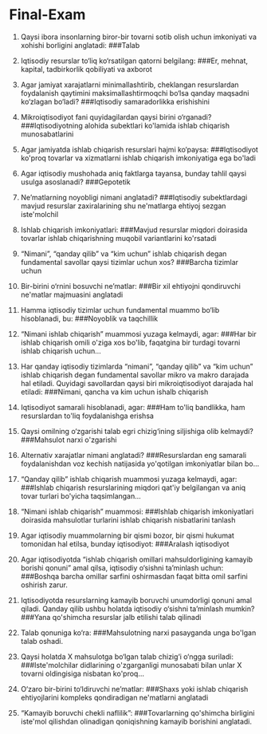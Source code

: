 # Final-Exam
1. Qaysi ibora insonlarning biror-bir tovarni sotib olish uchun imkoniyati va xohishi borligini anglatadi:
###Talab

2. Iqtisodiy resurslar to‘liq ko‘rsatilgan qatorni belgilang:
###Er, mehnat, kapital, tadbirkorlik qobiliyati va axborot

3. Agar jamiyat xarajatlarni minimallashtirib, cheklangan resurslardan foydalanish qaytimini maksimallashtirmoqchi bo‘lsa qanday maqsadni ko‘zlagan bo‘ladi?
###Iqtisodiy samaradorlikka erishishini

4. Mikroiqtisodiyot fani quyidagilardan qaysi birini o‘rganadi?
###Iqtisodiyotning alohida subektlari ko'lamida ishlab chiqarish munosabatlarini

5. Agar jamiyatda ishlab chiqarish resurslari hajmi ko‘paysa:
###Iqtisodiyot ko'proq tovarlar va xizmatlarni ishlab chiqarish imkoniyatiga ega bo'ladi

6. Agar iqtisodiy mushohada aniq faktlarga tayansa, bunday tahlil qaysi usulga asoslanadi?
###Gepotetik

7. Ne’matlarning noyobligi nimani anglatadi?
###Iqtisodiy subektlardagi mavjud resurslar zaxiralarining shu ne'matlarga ehtiyoj sezgan iste'molchil

8. Ishlab chiqarish imkoniyatlari:
###Mavjud resurslar miqdori doirasida tovarlar ishlab chiqarishning muqobil variantlarini ko'rsatadi

9. “Nimani”, “qanday qilib” va “kim uchun” ishlab chiqarish degan fundamental savollar qaysi tizimlar uchun xos?
###Barcha tizimlar uchun

10. Bir-birini o‘rnini bosuvchi ne’matlar:
###Bir xil ehtiyojni qondiruvchi ne'matlar majmuasini anglatadi

11. Hamma iqtisodiy tizimlar uchun fundamental muammo bo‘lib hisoblanadi, bu:
###Noyoblik va taqchillik

12. “Nimani ishlab chiqarish” muammosi yuzaga kelmaydi, agar:
###Har bir ishlab chiqarish omili o'ziga xos bo'lib, faqatgina bir turdagi tovarni ishlab chiqarish uchun...

13. Har qanday iqtisodiy tizimlarda “nimani”, “qanday qilib” va “kim uchun” ishlab chiqarish degan fundamental savollar mikro va makro darajada hal etiladi. Quyidagi savollardan qaysi biri mikroiqtisodiyot darajada hal etiladi:
###Nimani, qancha va kim uchun ishalb chiqarish

14. Iqtisodiyot samarali hisoblanadi, agar:
###Ham to'liq bandlikka, ham resurslardan to'liq foydalanishga erishsa

15. Qaysi omilning o‘zgarishi talab egri chizig‘ining siljishiga olib kelmaydi?
###Mahsulot narxi o'zgarishi

16. Alternativ xarajatlar nimani anglatadi?
###Resurslardan eng samarali foydalanishdan voz kechish natijasida yo'qotilgan imkoniyatlar bilan bo...

17. “Qanday qilib” ishlab chiqarish muammosi yuzaga kelmaydi, agar:
###Ishlab chiqarish resurslarining miqdori qat'iy belgilangan va aniq tovar turlari bo'yicha taqsimlangan...

18. “Nimani ishlab chiqarish” muammosi:
###Ishlab chiqarish imkoniyatlari doirasida mahsulotlar turlarini ishlab chiqarish nisbatlarini tanlash

19. Agar iqtisodiy muammolarning bir qismi bozor, bir qismi hukumat tomonidan hal etilsa, bunday iqtisodiyot:
###Aralash iqtisodiyot

20. Agar iqtisodiyotda “ishlab chiqarish omillari mahsuldorligining kamayib borishi qonuni” amal qilsa, iqtisodiy o‘sishni ta’minlash uchun:
###Boshqa barcha omillar sarfini oshirmasdan faqat bitta omil sarfini oshirish zarur.

21. Iqtisodiyotda resurslarning kamayib boruvchi unumdorligi qonuni amal qiladi. Qanday qilib ushbu holatda iqtisodiy o‘sishni ta’minlash mumkin?
###Yana qo'shimcha resurslar jalb etilishi talab qilinadi

22. Talab qonuniga ko‘ra:
###Mahsulotning narxi pasayganda unga bo'lgan talab oshadi.

23. Qaysi holatda X mahsulotga bo‘lgan talab chizig‘i o‘ngga suriladi:
###Iste'molchilar didlarining o'zgarganligi munosabati bilan unlar X tovarni oldingisiga nisbatan ko'proq...

24. O‘zaro bir-birini to‘ldiruvchi ne’matlar:
###Shaxs yoki ishlab chiqarish ehtiyojlarini kompleks qondiradigan ne'matlarni anglatadi

25. “Kamayib boruvchi chekli naflilik”:
###Tovarlarning qo'shimcha birligini iste'mol qilishdan olinadigan qoniqishning kamayib borishini anglatadi.
